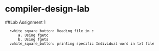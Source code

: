 # compiler-design-lab
##Lab Assignment 1
  ```
    :white_square_button: Reading file in c
        a. Using fgetc
        b. Using fgets
    :white_square_button: printing specific Individual word in txt file
  ```
